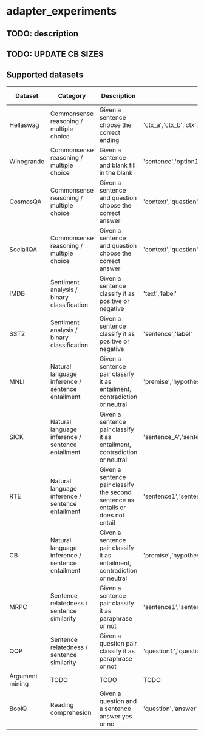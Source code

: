 # adapter_experiments


## TODO: description



## TODO: UPDATE CB SIZES

## Supported datasets
| Dataset | Category | Description | (Relevant) Columns | Samples Train | Samples Val| Samples Test |
|---------|----------|-------------|--------------------|---------------|-------|--------|
|Hellaswag|Commonsense reasoning / multiple choice| Given a sentence choose the correct ending |'ctx_a','ctx_b','ctx','endings''label'| 39905|10003|10042 |
|Winogrande| Commonsense reasoning / multiple choice| Given a sentence and blank fill in the blank |'sentence','option1','option2','answer'| 40398|1767|1267 |
|CosmosQA| Commonsense reasoning / multiple choice| Given a sentence and question choose the correct answer |'context','question','answer0','answer1','answer2','answer3','label'|  25262|  6963|  2985|
|SocialIQA| Commonsense reasoning / multiple choice| Given a sentence and question choose the correct answer |'context','question','answerA','answerB','answerC,'label'|  33410|  1954|  0|
|IMDB| Sentiment analysis / binary classification| Given a sentence classify it as positive or negative |'text','label'|  25000|  0|  25000|
|SST2| Sentiment analysis / binary classification| Given a sentence classify it as positive or negative |'sentence','label'|  67349|  872|  1821|
|MNLI| Natural language inference / sentence entailment| Given a sentence pair classify it as entailment, contradiction or neutral |'premise','hypothesis','label'|  392702|  9815|  9832|
|SICK| Natural language inference / sentence entailment| Given a sentence pair classify it as entailment, contradiction or neutral |'sentence_A','sentence_B','label'|  4439|  495|  4906|
|RTE| Natural language inference / sentence entailment| Given a sentence pair classify the second sentence as entails or does not entail |'sentence1','sentence2','label'|  2490|  277|  3000|
|CB| Natural language inference / sentence entailment| Given a sentence pair classify it as entailment, contradiction or neutral |'premise','hypothesis','label'|  250|  277|  250|
|MRPC| Sentence relatedness / sentence similarity| Given a sentence pair classify it as paraphrase or not |'sentence1','sentence2','label'|  3668|  408|  1725|
|QQP| Sentence relatedness / sentence similarity| Given a question pair classify it as paraphrase or not |'question1','question2','label'|  363849|  40428|  390965|
|Argument mining| TODO| TODO |TODO|  TODO|  TODO|  TODO|
|BoolQ| Reading comprehesion| Given a question and a sentence answer yes or no |'question','answer','passage'|  9427|  3270|  0|




